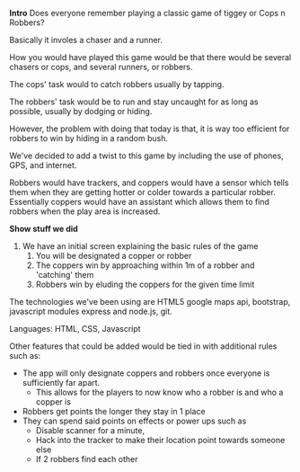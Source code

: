 **Intro**
Does everyone remember playing a classic game of tiggey or Cops n Robbers?

Basically it involes a chaser and a runner.

How you would have played this game would be that there would be several chasers or cops, and several runners, or robbers.

The cops' task would to catch robbers usually by tapping.

The robbers' task would be to run and stay uncaught for as long as possible, usually by dodging or hiding.

However, the problem with doing that today is that, it is way too efficient for robbers to win by hiding in a random bush.

We've decided to add a twist to this game by including the use of phones, GPS, and internet.

Robbers would have trackers, and coppers would have a sensor which tells them when they are getting hotter or colder towards a particular robber. Essentially coppers would have an assistant which allows them to find robbers when the play area is increased.

**Show stuff we did**

1. We have an initial screen explaining the basic rules of the game
    1. You will be designated a copper or robber
    2. The coppers win by approaching within 1m of a robber and 'catching' them
    3. Robbers win by eluding the coppers for the given time limit

The technologies we've been using are HTML5 google maps api, bootstrap, javascript modules express and node.js, git.

Languages: HTML, CSS, Javascript



Other features that could be added would be tied in with additional rules such as:
- The app will only designate coppers and robbers once everyone is sufficiently far apart.
    - This allows for the players to now know who a robber is and who a copper is
- Robbers get points the longer they stay in 1 place
- They can spend said points on effects or power ups such as
    - Disable scanner for a minute, 
    - Hack into the tracker to make their location point towards someone else
    - If 2 robbers find each other
